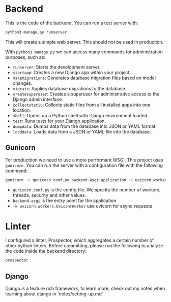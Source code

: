 # Backend

This is the code of the backend. You can run a test server with:
```bash
python3 manage.py runserver
```
This will create a simple web server. This should not be used in production.

With `python3 manage.py` we can access many commands for administration purposes, such as:
- `runserver`: Starts the development server.
- `startapp`: Creates a new Django app within your project.
- `makemigrations`: Generates database migration files based on model changes.
- `migrate`: Applies database migrations to the database.
- `createsuperuser`: Creates a superuser for administrative access to the Django admin interface.
- `collectstatic`: Collects static files from all installed apps into one location.
- `shell`: Opens up a Python shell with Django environment loaded.
- `test`: Runs tests for your Django application.
- `dumpdata`: Dumps data from the database into JSON or YAML format.
- `loaddata`: Loads data from a JSON or YAML file into the database.

## Gunicorn

For producttion we need to use a more performant WSGI. This project uses `gunicorn`. You can run the server with a configuration file with the following command:
```bash
gunicorn -c gunicorn.conf.py backend.asgi:application -k uvicorn.workers.UvicornWorker
```
- `gunicorn.conf.py` is the config file. We specify the number of workers, threads, security and other values.
- `backend.asgi` is the entry point for the application
- `-k uvicorn.workers.UviconrWorker` use uvicorn for async requests

# Linter

I configured a linter, Prospector, which aggregates a certain number of other python linters. Before committing, please run the following to analyze the code inside the backend directory:
```bash
prospector
```

## Django

Django is a feature rich framework, to learn more, check out my notes when learning about django in 'notes/setting-up.md`
